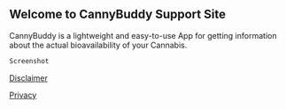 ## Welcome to CannyBuddy Support Site

CannyBuddy is a lightweight and easy-to-use App for getting information about the actual bioavailability of your Cannabis.

```markdown
Screenshot
```
[Disclaimer](https://martinssoftwareloesungen.github.io/Disclaimer.html)

[Privacy](https://martinssoftwareloesungen.github.io/Privacy.html)
